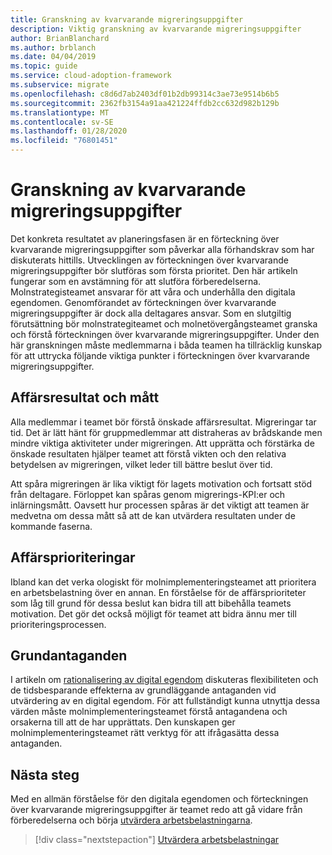 ```yaml
---
title: Granskning av kvarvarande migreringsuppgifter
description: Viktig granskning av kvarvarande migreringsuppgifter
author: BrianBlanchard
ms.author: brblanch
ms.date: 04/04/2019
ms.topic: guide
ms.service: cloud-adoption-framework
ms.subservice: migrate
ms.openlocfilehash: c8d6d7ab2403df01b2db99314c3ae73e9514b6b5
ms.sourcegitcommit: 2362fb3154a91aa421224ffdb2cc632d982b129b
ms.translationtype: MT
ms.contentlocale: sv-SE
ms.lasthandoff: 01/28/2020
ms.locfileid: "76801451"
---
```

# <a name="migration-backlog-review"></a>Granskning av kvarvarande migreringsuppgifter

Det konkreta resultatet av planeringsfasen är en förteckning över kvarvarande migreringsuppgifter som påverkar alla förhandskrav som har diskuterats hittills. Utvecklingen av förteckningen över kvarvarande migreringsuppgifter bör slutföras som första prioritet. Den här artikeln fungerar som en avstämning för att slutföra förberedelserna. Molnstrategisteamet ansvarar för att våra och underhålla den digitala egendomen. Genomförandet av förteckningen över kvarvarande migreringsuppgifter är dock alla deltagares ansvar. Som en slutgiltig förutsättning bör molnstrategiteamet och molnetövergångsteamet granska och förstå förteckningen över kvarvarande migreringsuppgifter. Under den här granskningen måste medlemmarna i båda teamen ha tillräcklig kunskap för att uttrycka följande viktiga punkter i förteckningen över kvarvarande migreringsuppgifter.

## <a name="business-outcomes-and-metrics"></a>Affärsresultat och mått

Alla medlemmar i teamet bör förstå önskade affärsresultat. Migreringar tar tid. Det är lätt hänt för gruppmedlemmar att distraheras av brådskande men mindre viktiga aktiviteter under migreringen. Att upprätta och förstärka de önskade resultaten hjälper teamet att förstå vikten och den relativa betydelsen av migreringen, vilket leder till bättre beslut över tid.

Att spåra migreringen är lika viktigt för lagets motivation och fortsatt stöd från deltagare. Förloppet kan spåras genom migrerings-KPI:er och inlärningsmått. Oavsett hur processen spåras är det viktigt att teamen är medvetna om dessa mått så att de kan utvärdera resultaten under de kommande faserna.

## <a name="business-priorities"></a>Affärsprioriteringar

Ibland kan det verka ologiskt för molnimplementeringsteamet att prioritera en arbetsbelastning över en annan. En förståelse för de affärsprioriteter som låg till grund för dessa beslut kan bidra till att bibehålla teamets motivation. Det gör det också möjligt för teamet att bidra ännu mer till prioriteringsprocessen.

## <a name="core-assumptions"></a>Grundantaganden

I artikeln om [rationalisering av digital egendom](../../../digital-estate/rationalize.md) diskuteras flexibiliteten och de tidsbesparande effekterna av grundläggande antaganden vid utvärdering av en digital egendom. För att fullständigt kunna utnyttja dessa värden måste molnimplementeringsteamet förstå antagandena och orsakerna till att de har upprättats. Den kunskapen ger molnimplementeringsteamet rätt verktyg för att ifrågasätta dessa antaganden.

## <a name="next-steps"></a>Nästa steg

Med en allmän förståelse för den digitala egendomen och förteckningen över kvarvarande migreringsuppgifter är teamet redo att gå vidare från förberedelserna och börja [utvärdera arbetsbelastningarna](../assess/index.md).

> [!div class="nextstepaction"]
> [Utvärdera arbetsbelastningar](../assess/index.md)
